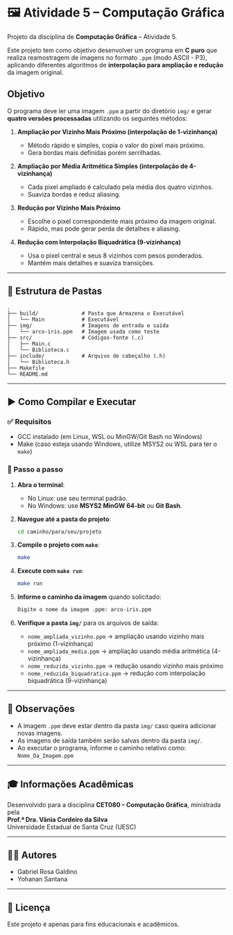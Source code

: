 # 🖼️ Atividade 5 – Computação Gráfica

Projeto da disciplina de **Computação Gráfica** – Atividade 5.

Este projeto tem como objetivo desenvolver um programa em **C puro** que realiza reamostragem de imagens no formato `.ppm` (modo ASCII - P3), aplicando diferentes algoritmos de **interpolação para ampliação e redução** da imagem original.

## Objetivo

O programa deve ler uma imagem `.ppm` a partir do diretório `img/` e gerar **quatro versões processadas** utilizando os seguintes métodos:

1. **Ampliação por Vizinho Mais Próximo (interpolação de 1-vizinhança)**

   - Método rápido e simples, copia o valor do pixel mais próximo.
   - Gera bordas mais definidas porém serrilhadas.

2. **Ampliação por Média Aritmética Simples (interpolação de 4-vizinhança)**

   - Cada pixel ampliado é calculado pela média dos quatro vizinhos.
   - Suaviza bordas e reduz aliasing.

3. **Redução por Vizinho Mais Próximo**

   - Escolhe o pixel correspondente mais próximo da imagem original.
   - Rápido, mas pode gerar perda de detalhes e aliasing.

4. **Redução com Interpolação Biquadrática (9-vizinhança)**
   - Usa o pixel central e seus 8 vizinhos com pesos ponderados.
   - Mantém mais detalhes e suaviza transições.

---

## 📁 Estrutura de Pastas

```
.
├── build/              # Pasta que Armazena o Executável
│   └── Main            # Executável
├── img/                # Imagens de entrada e saída
│   └── arco-iris.ppm   # Imagem usada como teste
├── src/                # Códigos-fonte (.c)
│   ├── Main.c
│   └── Biblioteca.c
├── include/            # Arquivo de cabeçalho (.h)
│   └── Biblioteca.h
├── Makefile
└── README.md
```

---

## ▶️ Como Compilar e Executar

### ✅ Requisitos

- GCC instalado (em Linux, WSL ou MinGW/Git Bash no Windows)
- Make (caso esteja usando Windows, utilize MSYS2 ou WSL para ter o `make`)

### 🧪 Passo a passo

1. **Abra o terminal**:

   - No Linux: use seu terminal padrão.
   - No Windows: use **MSYS2 MinGW 64-bit** ou **Git Bash**.

2. **Navegue até a pasta do projeto**:

   ```bash
   cd caminho/para/seu/projeto
   ```

3. **Compile o projeto com `make`**:

   ```bash
   make
   ```

4. **Execute com `make run`**:

   ```bash
   make run
   ```

5. **Informe o caminho da imagem** quando solicitado:

   ```bash
   Digite o nome da imagem .ppm: arco-iris.ppm
   ```

6. **Verifique a pasta `img/`** para os arquivos de saída:
   - `nome_ampliada_vizinho.ppm` → ampliação usando vizinho mais próximo (1-vizinhança)
   - `nome_ampliada_media.ppm` → ampliação usando média aritmética (4-vizinhança)
   - `nome_reduzida_vizinho.ppm` → redução usando vizinho mais próximo
   - `nome_reduzida_biquadratica.ppm` → redução com interpolação biquadrática (9-vizinhança)

---

## 📝 Observações

- A imagem `.ppm` deve estar dentro da pasta `img/` caso queira adicionar novas imagens.
- As imagens de saída também serão salvas dentro da pasta `img/`.
- Ao executar o programa, informe o caminho relativo como: `Nome_Da_Imagem.ppm`

---

## 🎓 Informações Acadêmicas

Desenvolvido para a disciplina **CET080 – Computação Gráfica**, ministrada pela  
**Prof.ª Dra. Vânia Cordeiro da Silva**  
Universidade Estadual de Santa Cruz (UESC)

---

## 👨‍💻 Autores

- Gabriel Rosa Galdino
- Yohanan Santana

---

## 📄 Licença

Este projeto é apenas para fins educacionais e acadêmicos.
